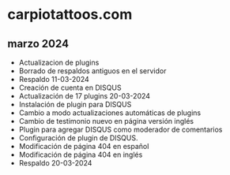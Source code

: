 # carpiotattoos.com

## marzo 2024

* Actualizacion de plugins
* Borrado de respaldos antiguos en el servidor
* Respaldo 11-03-2024
* Creación de cuenta en DISQUS
* Actualización de 17 plugins 20-03-2024
* Instalación de plugin para DISQUS
* Cambio a modo actualizaciones automáticas de plugins
* Cambio de testimonio nuevo en página versión inglés
* Plugin para agregar DISQUS como moderador de comentarios
* Configuración de plugin de DISQUS.
* Modificación de página 404 en español
* Modificación de página 404 en inglés
* Respaldo 20-03-2024
